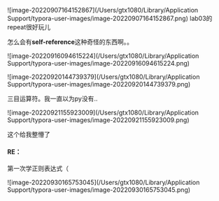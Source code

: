 ![image-20220907164152867](/Users/gtx1080/Library/Application Support/typora-user-images/image-20220907164152867.png)
lab03的repeat很好玩儿

怎么会有**self-reference**这种奇怪的东西啊。。

![image-20220916094615224](/Users/gtx1080/Library/Application Support/typora-user-images/image-20220916094615224.png)



![image-20220920144739379](/Users/gtx1080/Library/Application Support/typora-user-images/image-20220920144739379.png)

三目运算符。我一直以为py没有..

![image-20220921155923009](/Users/gtx1080/Library/Application Support/typora-user-images/image-20220921155923009.png)

这个给我整懵了



#### RE：

第一次学正则表达式（

![image-20220930165753045](/Users/gtx1080/Library/Application Support/typora-user-images/image-20220930165753045.png)













